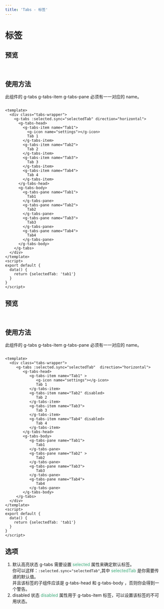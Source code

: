 ```yaml
---
title: 'Tabs - 标签'
---
```


# 标签

## 预览

&nbsp;
<ClientOnly>
<tabs></tabs>
</ClientOnly>

## 使用方法

此组件的 g-tabs g-tabs-item g-tabs-pane 必须有一一对应的 name。

```vue

<template>
  <div class="tabs-wrapper">
    <g-tabs :selected.sync="selectedTab" direction="horizontal">
      <g-tabs-head>
        <g-tabs-item name="Tab1">
          <g-icon name="settings"></g-icon>
          Tab 1
        </g-tabs-item>
        <g-tabs-item name="Tab2">
          Tab 2
        </g-tabs-item>
        <g-tabs-item name="Tab3">
          Tab 3
        </g-tabs-item>
        <g-tabs-item name="Tab4">
          Tab 4
        </g-tabs-item>
      </g-tabs-head>
      <g-tabs-body>
        <g-tabs-pane name="Tab1">
          Tab1
        </g-tabs-pane>
        <g-tabs-pane name="Tab2">
          Tab2
        </g-tabs-pane>
        <g-tabs-pane name="Tab3">
          Tab3
        </g-tabs-pane>
        <g-tabs-pane name="Tab4">
          Tab4
        </g-tabs-pane>
      </g-tabs-body>
    </g-tabs>
  </div>
</template>
<script>
export default {
  data() {
    return {selectedTab: 'tab1'}
  }
}
</script>
```

## 预览

&nbsp;
<ClientOnly>
<Tabs-disabled></Tabs-disabled>
</ClientOnly>

## 使用方法

此组件的 g-tabs g-tabs-item g-tabs-pane 必须有一一对应的 name。

```vue

<template>
  <div class="tabs-wrapper">
     <g-tabs :selected.sync="selectedTab"  direction="horizontal">
        <g-tabs-head>
           <g-tabs-item name="Tab1" >
              <g-icon name="settings"></g-icon>
              Tab 1
           </g-tabs-item>
           <g-tabs-item name="Tab2" disabled>
              Tab 2
           </g-tabs-item>
           <g-tabs-item name="Tab3">
              Tab 3
           </g-tabs-item>
           <g-tabs-item name="Tab4" disabled>
              Tab 4
           </g-tabs-item>
        </g-tabs-head>
        <g-tabs-body>
           <g-tabs-pane name="Tab1">
              Tab1
           </g-tabs-pane>
           <g-tabs-pane name="Tab2" >
              Tab2
           </g-tabs-pane>
           <g-tabs-pane name="Tab3">
              Tab3
           </g-tabs-pane>
           <g-tabs-pane name="Tab4">
              Tab4
           </g-tabs-pane>
        </g-tabs-body>
     </g-tabs>
  </div>
</template>
<script>
export default {
  data() {
    return {selectedTab: 'tab1'}
  }
}
</script>
```

## 选项

1. 默认高亮状态 g-tabs 需要设置<span style='color:#3eaf7c;background-color:#F8F8F8'> selected </span>属性来确定默认标签。  
   你可以这样：`:selected.sync="selectedTab"`,其中 <span style='color:#3eaf7c;background-color:#F8F8F8'>selectedTab </span>
   是你需要传递的默认值。  
   并且该标签的子组件应该是 g-tabs-head 和 g-tabs-body ，否则你会得到一个警告。
2. disabled 状态
   <span style='color:#3eaf7c;background-color:#F8F8F8'>disabled</span> 属性用于 g-tabs-item 标签，可以设置该标签的不可用状态。